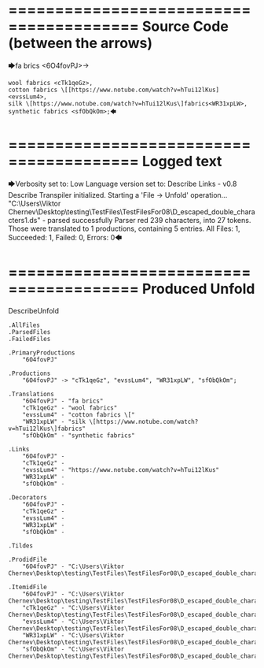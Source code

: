 ========================================
Source Code (between the arrows)
========================================

🡆fa brics <6O4fovPJ>->

    wool fabrics <cTk1qeGz>,
    cotton fabrics \[[https://www.notube.com/watch?v=hTui12lKus]<evssLum4>,
    silk \[https://www.notube.com/watch?v=hTui12lKus\]fabrics<WR31xpLW>,
    synthetic fabrics <sfObQkOm>;🡄

========================================
Logged text
========================================

🡆Verbosity set to: Low
Language version set to: Describe Links - v0.8
Describe Transpiler initialized.
Starting a 'File -> Unfold' operation...
"C:\Users\Viktor Chernev\Desktop\testing\TestFiles\TestFilesFor08\D_escaped_double_characters1.ds" - parsed successfully
Parser red 239 characters, into 27 tokens.
Those were translated to 1 productions, containing 5 entries.
All Files: 1, Succeeded: 1, Failed: 0, Errors: 0🡄

========================================
Produced Unfold
========================================

DescribeUnfold

    .AllFiles
    .ParsedFiles
    .FailedFiles

    .PrimaryProductions
        "6O4fovPJ" 

    .Productions
        "6O4fovPJ" -> "cTk1qeGz", "evssLum4", "WR31xpLW", "sfObQkOm";

    .Translations
        "6O4fovPJ" - "fa brics"
        "cTk1qeGz" - "wool fabrics"
        "evssLum4" - "cotton fabrics \["
        "WR31xpLW" - "silk \[https://www.notube.com/watch?v=hTui12lKus\]fabrics"
        "sfObQkOm" - "synthetic fabrics"

    .Links
        "6O4fovPJ" - 
        "cTk1qeGz" - 
        "evssLum4" - "https://www.notube.com/watch?v=hTui12lKus"
        "WR31xpLW" - 
        "sfObQkOm" - 

    .Decorators
        "6O4fovPJ" - 
        "cTk1qeGz" - 
        "evssLum4" - 
        "WR31xpLW" - 
        "sfObQkOm" - 

    .Tildes

    .ProdidFile
        "6O4fovPJ" - "C:\Users\Viktor Chernev\Desktop\testing\TestFiles\TestFilesFor08\D_escaped_double_characters1.ds"

    .ItemidFile
        "6O4fovPJ" - "C:\Users\Viktor Chernev\Desktop\testing\TestFiles\TestFilesFor08\D_escaped_double_characters1.ds"
        "cTk1qeGz" - "C:\Users\Viktor Chernev\Desktop\testing\TestFiles\TestFilesFor08\D_escaped_double_characters1.ds"
        "evssLum4" - "C:\Users\Viktor Chernev\Desktop\testing\TestFiles\TestFilesFor08\D_escaped_double_characters1.ds"
        "WR31xpLW" - "C:\Users\Viktor Chernev\Desktop\testing\TestFiles\TestFilesFor08\D_escaped_double_characters1.ds"
        "sfObQkOm" - "C:\Users\Viktor Chernev\Desktop\testing\TestFiles\TestFilesFor08\D_escaped_double_characters1.ds"

